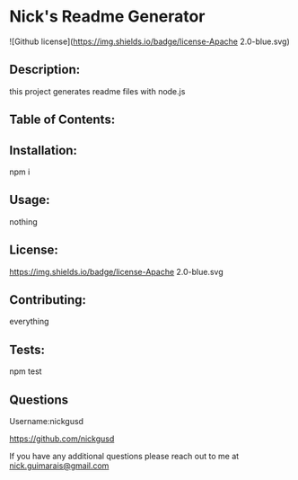 # Nick's Readme Generator
 ![Github license](https://img.shields.io/badge/license-Apache 2.0-blue.svg)         
    
## Description:

this project generates readme files with node.js
    
## Table of Contents: 
    
## Installation:

npm i
    
## Usage:

nothing
    
## License:

 https://img.shields.io/badge/license-Apache 2.0-blue.svg
    
## Contributing:

everything
    
## Tests:

npm test
    
## Questions

Username:nickgusd

https://github.com/nickgusd

If you have any additional questions please reach out to me at nick.guimarais@gmail.com 
    